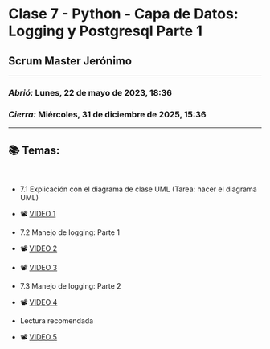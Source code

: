 # Clase 7 - Python - Capa de Datos: Logging y Postgresql Parte 1
## Scrum Master Jerónimo

---

### *Abrió:* Lunes, 22 de mayo de 2023, 18:36
### *Cierra:* Miércoles, 31 de diciembre de 2025, 15:36

---

## 📚 Temas:

<br>

- 7.1 Explicación con el diagrama de clase UML (Tarea: hacer el diagrama UML)

- 📽 [VIDEO 1](https://frsrutneduar-my.sharepoint.com/:v:/g/personal/abetancud_frsr_utn_edu_ar/EUajJfJusNZKmfyBy9rfSLIB-DvUbRFCFSc6PZqZqTwjwg?e=AJgIRw)

- 7.2 Manejo de logging: Parte 1

- 📽 [VIDEO 2](https://frsrutneduar-my.sharepoint.com/:v:/g/personal/abetancud_frsr_utn_edu_ar/EeKEX0ESal9FngD9pTTP9Q4BYcZGa12HakCTLHJsVGKPoA?e=ZhVeAC)
- 📽 [VIDEO 3](https://frsrutneduar-my.sharepoint.com/:v:/g/personal/abetancud_frsr_utn_edu_ar/EVrTX0tgqVtCtfxKaV7DhnABt07XAL8jL4fltP4DifBKlA?e=xSMqtc)

- 7.3 Manejo de logging: Parte 2

- 📽 [VIDEO 4](https://frsrutneduar-my.sharepoint.com/:v:/g/personal/abetancud_frsr_utn_edu_ar/EQc_TjVk8k1FiH5J2ICkEEsBWh81S04pFn6HCxRAkD-uaw?e=DKm7Xn)

- Lectura recomendada

- 📽 [VIDEO 5](https://frsrutneduar-my.sharepoint.com/:v:/g/personal/abetancud_frsr_utn_edu_ar/EWPRs_CvYr5FtKgOHHnAXAYBfVlom1oBPfqS1owHaUCJaQ?e=SqdYiZ)

<br>
